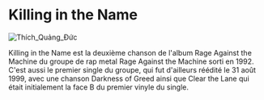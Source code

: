 # Killing in the Name

![Thích_Quảng_Đức](https://fr.wikipedia.org/wiki/Th%C3%ADch_Qu%E1%BA%A3ng_%C4%90%E1%BB%A9c#/media/Fichier:Th%C3%ADch_Qu%E1%BA%A3ng_%C4%90%E1%BB%A9c_self-immolation.jpg)

Killing in the Name est la deuxième chanson de l'album Rage Against the Machine du groupe de rap metal Rage Against the Machine sorti en 1992. C'est aussi le premier single du groupe, qui fut d'ailleurs réédité le 31 août 1999, avec une chanson Darkness of Greed ainsi que Clear the Lane qui était initialement la face B du premier vinyle du single. 